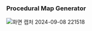 ### Procedural Map Generator

![화면 캡처 2024-09-08 221518](https://github.com/user-attachments/assets/3b6a93f3-fec0-4dc3-a785-d1c11d057fca)
